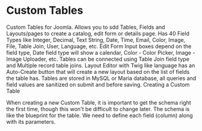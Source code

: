 # Custom Tables
Custom Tables for Joomla. Allows you to sdd Tables, Fields and Layouts/pages to create a catalog, edit form or details page.
Has 40 Field Types like Integer, Decimal, Text String, Date, Time, Email, Color, Image, File, Table Join, User, Language, etc.
Edit Form Input boxes depend on the field type, Date field type will show a calendar, Color - Color Picker, Image - Image Uploader, etc.
Tables can be connected using Table Join field type and Multiple record table joins.
Layout Editor with Twig like language has an Auto-Create button that will create a new layout based on the list of fields the table has.
Tables are stored in MySQL or Maria database, all queries and field values are sanitized on submit and before saving.
Creating a Custom Table

When creating a new Custom Table, it is important to get the schema right the first time, though this won't be difficult to change later.
The schema is like the blueprint for the table. We need to define each field (column) along with its parameters.
